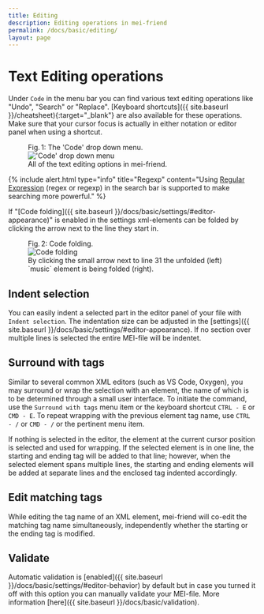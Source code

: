 ```yaml
---
title: Editing
description: Editing operations in mei-friend
permalink: /docs/basic/editing/
layout: page
---
```


# Text Editing operations

Under `Code` in the menu bar you can find various text editing operations like "Undo", "Search" or "Replace". [Keyboard shortcuts]({{ site.baseurl }}/cheatsheet){:target="_blank"} are also available for these operations. Make sure that your cursor focus is actually in either notation or editor panel when using a shortcut.

<figure class="thirdwidth">
    <div class="figure-title">Fig.&thinsp;1: The 'Code' drop down menu.</div>
        <img class="figure-img" src="{{ site.baseurl }}/assets/img/editing/code.png" 
            alt="'Code' drop down menu" />
    <figcaption class="figure-caption">All of the text editing options in mei-friend.</figcaption>
</figure>

{% include alert.html type="info" title="Regexp" content="Using <a href='https://en.wikipedia.org/wiki/Regular_expression'>Regular Expression</a> (regex or regexp) in the search bar is supported to make searching more powerful." %}

If "[Code folding]({{ site.baseurl }}/docs/basic/settings/#editor-appearance)" is enabled in the settings xml-elements can be folded by clicking the arrow next to the line they start in.

<figure class="thirdwidth">
    <div class="figure-title">Fig.&thinsp;2: Code folding.</div>
        <img class="figure-img" src="{{ site.baseurl }}/assets/img/editing/code_folding.png" 
            alt="Code folding" />
    <figcaption class="figure-caption">By clicking the small arrow next to line 31 the unfolded (left) `music` element is being folded (right).</figcaption>
</figure>

## Indent selection

You can easily indent a selected part in the editor panel of your file with `Indent selection`. The indentation size can be adjusted in the [settings]({{ site.baseurl }}/docs/basic/settings/#editor-appearance). If no section over multiple lines is selected the entire MEI-file will be indentet.

## Surround with tags

Similar to several common XML editors (such as VS Code, Oxygen), you may surround or wrap the selection with an element, the name of which is to be determined through a small user interface. To initiate the command, use the `Surround with tags` menu item or the keyboard shortcut `CTRL - E` or `CMD - E`. To repeat wrapping with the previous element tag name, use `CTRL - /` or `CMD - /` or the pertinent menu item. 

If nothing is selected in the editor, the element at the current cursor position is selected and used for wrapping. If the selected element is in one line, the starting and ending tag will be added to that line; however, when the selected element spans multiple lines, the starting and ending elements will be added at separate lines and the enclosed tag indented accordingly. 

## Edit matching tags

While editing the tag name of an XML element, mei-friend will co-edit the matching tag name simultaneously, independently whether the starting or the ending tag is modified.

## Validate

Automatic validation is [enabled]({{ site.baseurl }}/docs/basic/settings/#editor-behavior) by default but in case you turned it off with this option you can manually validate your MEI-file. More information [here]({{ site.baseurl }}/docs/basic/validation).